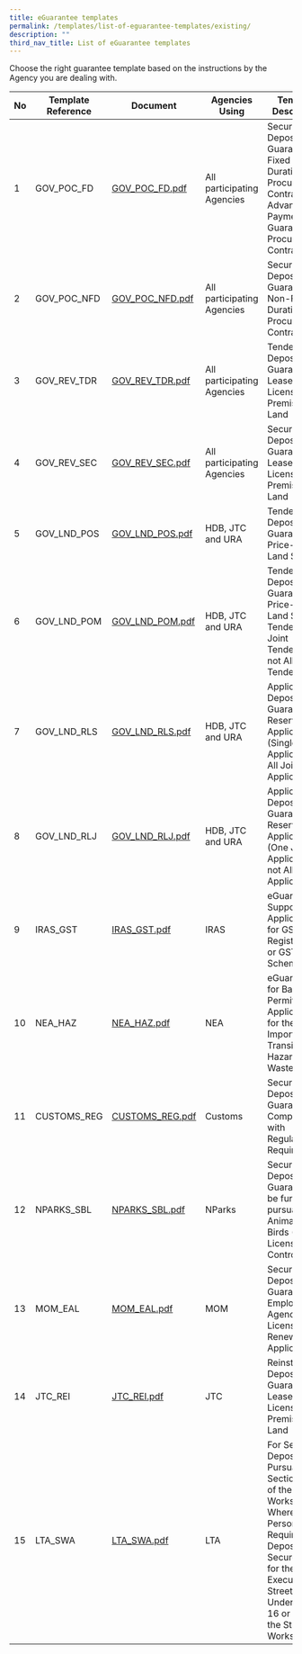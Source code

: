 ```yaml
---
title: eGuarantee templates
permalink: /templates/list-of-eguarantee-templates/existing/
description: ""
third_nav_title: List of eGuarantee templates
---
```

Choose the right guarantee template based on the instructions by the Agency you are dealing with.

|No | Template Reference | Document |Agencies Using | Template Description| 
| --------| -------- | -------- | -------- |-------- |
|1 | GOV_POC_FD | [GOV_POC_FD.pdf](/files/gov_poc_fd.pdf) | All participating Agencies | Security Deposit Guarantee for Fixed Duration Procurement Contracts/ Advance Payment Guarantee for Procurement Contracts|
|2 | GOV_POC_NFD |[GOV_POC_NFD.pdf](/files/gov_poc_nfd.pdf) | All participating Agencies | Security Deposit Guarantee for Non-Fixed Duration Procurement Contracts |
|3 | GOV_REV_TDR | [GOV_REV_TDR.pdf](/files/gov_rev_tdr.pdf)| All participating Agencies | Tender Deposit Guarantee for Leases or Licenses of Premises/ Land |
|4 | GOV_REV_SEC |[GOV_REV_SEC.pdf](/files/gov_rev_sec.pdf)  | All participating Agencies | Security Deposit Guarantee for Leases or Licenses of Premises/ Land |
|5 | GOV_LND_POS | [GOV_LND_POS.pdf](/files/gov_lnd_pos.pdf) | HDB, JTC and URA | Tender Deposit Guarantee for Price-Only Land Sale |
|6 | GOV_LND_POM |[GOV_LND_POM.pdf](/files/gov_lnd_pom.pdf)  | HDB, JTC and URA | Tender Deposit Guarantee for Price-Only Land Sale Tenders (One Joint Tenderers but not All Joint Tenderers) | 
|7 | GOV_LND_RLS | [GOV_LND_RLS.pdf](/files/gov_lnd_rls.pdf) | HDB, JTC and URA | Application Deposit Guarantee for Reserve List Applications (Single Applicant or All Joint Applicants) |
|8 | GOV_LND_RLJ | [GOV_LND_RLJ.pdf](/files/gov_lnd_rlj.pdf) | HDB, JTC and URA | Application Deposit Guarantee for Reserve List Applications (One Joint Applicant but not All Joint Applicants) |
|9 |IRAS_GST | [IRAS_GST.pdf](/files/iras_gst.pdf) | IRAS | eGuarantee to Support Applications for GST Registration or GST Schemes |
|10 |NEA_HAZ | [NEA_HAZ.pdf](/files/nea_haz.pdf) | NEA | eGuarantee for Basel Permit Application for the Export, Import and Transit of Hazardous Wastes | 
|11 |CUSTOMS_REG| [CUSTOMS_REG.pdf](/files/customs_reg.pdf) | Customs | Security Deposit Guarantee for Compliance with Regulatory Requirements |
|12 |NPARKS_SBL| [NPARKS_SBL.pdf](/files/nparks_sbl.pdf) | NParks | Security Deposit Guarantee to be furnished pursuant to Animals and Birds (Dog Licensing and Control) Rules |
|13 |MOM_EAL| [MOM_EAL.pdf](/files/mom_eal.pdf) | MOM | Security Deposit Guarantee for Employment Agency (EA) License New/ Renewal Application |
|14 |JTC_REI| [JTC_REI.pdf](/files/jtc_rei.pdf) | JTC | Reinstatement Deposit Guarantee for Leases or Licenses of Premises/ Land |
|15 |LTA_SWA | [LTA_SWA.pdf](/files/lta_swa.pdf) | LTA | For Security Deposits Pursuant to Section 20(2) of the Street Works Act Where a Person is Required to Deposit or Secure a Sum for the Execution of Street Works Under Section 16 or 18 of the Street Works Act